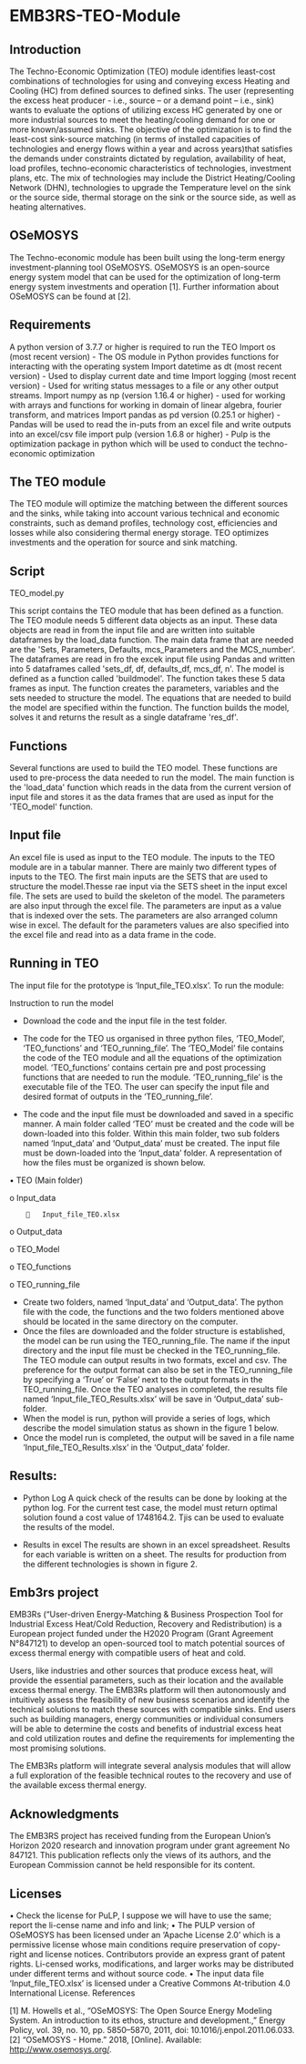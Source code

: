 # EMB3RS-TEO-Module

## Introduction
The Techno-Economic Optimization (TEO) module identifies least-cost combinations of technologies for using and conveying excess Heating and Cooling (HC) from defined sources to defined sinks. The user (representing the excess heat producer - i.e., source – or a demand point – i.e., sink) wants to evaluate the options of utilizing excess HC generated by one or more industrial sources to meet the heating/cooling demand for one or more known/assumed sinks. The objective of the optimization is to find the least-cost sink-source matching (in terms of installed capacities of technologies and energy flows within a year and across years)that satisfies the demands under constraints dictated by regulation, availability of heat, load profiles, techno-economic characteristics of technologies, investment plans, etc. The mix of technologies may include the District Heating/Cooling Network (DHN), technologies to upgrade the Temperature level on the sink or the source side, thermal storage on the sink or the source side, as well as heating alternatives. 

## OSeMOSYS

The Techno-economic module has been built using the long-term energy investment-planning tool OSeMOSYS. OSeMOSYS is an open-source energy system model that can be used for the optimization of long-term energy system investments and operation [1]. Further information about OSeMOSYS can be found at [2]. 

## Requirements
A python version of 3.7.7 or higher is required to run the TEO
Import os (most recent version) - The OS module in Python provides functions for interacting with the operating system
Import datetime as dt (most recent version) - Used to display current date and time
Import logging (most recent version)  - Used for writing status messages to a file or any other output streams.
Import numpy as np (version  1.16.4 or higher) - used for working with arrays and functions for working in domain of linear algebra, fourier transform, and matrices
Import pandas as pd version  (0.25.1 or higher) - Pandas will be used to read the in-puts from an excel file and write outputs into an excel/csv file
import pulp (version 1.6.8 or higher) - Pulp is the optimization package in python which will be used to conduct the techno-economic optimization

## The TEO module 

The TEO module will optimize the matching between the different sources and the sinks, while taking into account various technical and economic constraints, such as demand profiles, technology cost, efficiencies and losses while also considering thermal energy storage. TEO optimizes investments and the operation for source and sink matching. 

## Script
TEO_model.py

This script contains the TEO module that has been defined as a function. The TEO module needs 5 different data objects as an input. These data objects are read in from the input file and are written into suitable dataframes by the load_data function. The main data frame that are needed are the 'Sets, Parameters, Defaults, mcs_Parameters and the MCS_number'. The dataframes are read in fro the excek input file using Pandas and written into 5 dataframes called 'sets_df, df, defaults_df, mcs_df, n'. The model is defined as a function called 'buildmodel'. The function takes these 5 data frames as input. The function creates the parameters, variables and the sets needed to structure the model. The equations that are needed to build the model are specified within the function. The function builds the model, solves it and returns the result as a single dataframe 'res_df'.

## Functions
Several functions are used to build the TEO model. These functions are used to pre-process the data needed to run the model. The main function is the 'load_data' function which reads in the data from the current version of input file and stores it as the data frames that are used as input for the 'TEO_model' function. 

## Input file

An excel file is used as input to the TEO module. The inputs to the TEO module are in a tabular manner. There are mainly two different types of inputs to the TEO. The first main inputs are the SETS that are used to structure the model.Thesse rae input via the SETS sheet in the input excel file. The sets are used to build the skeleton of the model. The parameters are also input through the excel file. The parameters are input as a value that is indexed over the sets. The parameters are also arranged column wise in excel. The default for the parameters values are also specified into the excel file and read into as a data frame in the code. 

## Running in TEO

The input file for the prototype is ‘Input_file_TEO.xlsx’. To run the module:

Instruction to run the model
- Download the code and the input file in the test folder. 
- The code for the TEO us organised in three python files, ‘TEO_Model’, ‘TEO_functions’ and ‘TEO_running_file’. The ‘TEO_Model’ file contains the code of the TEO module and all   the equations of the optimization model. ‘TEO_functions’ contains certain pre and post processing functions that are needed to run the module. ‘TEO_running_file’ is the         executable file of the TEO. The user can specify the input file and desired format of outputs in the ‘TEO_running_file’.

- The code and the input file must be downloaded and saved in a specific manner. A main folder called ‘TEO’ must be created and the code will be down-loaded into this folder. Within this main folder, two sub folders named ‘Input_data’ and ‘Output_data’ must be created. The input file must be down-loaded into the ‘Input_data’ folder. A representation of how the files must be organized is shown below. 

•	TEO (Main folder) 

   o Input_data 
  
        	Input_file_TEO.xlsx 
        
   o Output_data 
  
   o TEO_Model
  
   o TEO_functions
   
   o TEO_running_file

- Create two folders, named ‘Input_data’ and ‘Output_data’. The python file with the code, the functions and the two folders mentioned above should be located in the same directory on the computer. 
- Once the files are downloaded and the folder structure is established, the model can be run using the TEO_running_file. The name if the input directory and the input file must   be checked in the TEO_running_file. The TEO module can output results in two formats, excel and csv. The preference for the output format can also be set in the               TEO_running_file by specifying a ‘True’ or ‘False’ next to the output formats in the TEO_running_file. Once the TEO analyses in completed, the results file named  ‘Input_file_TEO_Results.xlsx’ will be save in ‘Output_data’ sub-folder.
- When the model is run, python will provide a series of logs, which describe the model simulation status as shown in the figure 1 below. 
- Once the model run is completed, the output will be saved in a file name ‘Input_file_TEO_Results.xlsx’ in the ‘Output_data’ folder.
 
## Results:

- Python Log
A quick check of the results can be done by looking at the python log. For the current test case, the model must return optimal solution found a cost value of 1748164.2. Tjis can be used to evaluate the results of the model. 
 
- Results in excel
The results are shown in an excel spreadsheet. Results for each variable is written on a sheet. The results for production from the different technologies is shown in figure 2.

## Emb3rs project

EMB3Rs (“User-driven Energy-Matching & Business Prospection Tool for Industrial Excess Heat/Cold Reduction, Recovery and Redistribution) is a European project funded under the H2020 Program (Grant Agreement N°847121) to develop an open-sourced tool to match potential sources of excess thermal energy with compatible users of heat and cold.

Users, like industries and other sources that produce excess heat, will provide the essential parameters, such as their location and the available excess thermal energy. The EMB3Rs platform will then autonomously and intuitively assess the feasibility of new business scenarios and identify the technical solutions to match these sources with compatible sinks. End users such as building managers, energy communities or individual consumers will be able to determine the costs and benefits of industrial excess heat and cold utilization routes and define the requirements for implementing the most promising solutions. 

The EMB3Rs platform will integrate several analysis modules that will allow a full exploration of the feasible technical routes to the recovery and use of the available excess thermal energy. 


## Acknowledgments

The EMB3RS project has received funding from the European Union’s Horizon 2020 research and innovation program under grant agreement No 847121. This publication reflects only the views of its authors, and the European Commission cannot be held responsible for its content.

## Licenses

•	Check the license for PuLP, I suppose we will have to use the same; report the li-cense name and info and link;
•	The PULP version of OSeMOSYS has been licensed under an ‘Apache License 2.0’ which is a permissive license whose main conditions require preservation of copy-right and license notices. Contributors provide an express grant of patent rights. Li-censed works, modifications, and larger works may be distributed under different terms and without source code.
•	The input data file ‘Input_file_TEO.xlsx’ is licensed under a Creative Commons At-tribution 4.0 International License.
References

[1]	M. Howells et al., “OSeMOSYS: The Open Source Energy Modeling System. An introduction to its ethos, structure and development.,” Energy Policy, vol. 39, no. 10, pp. 5850–5870, 2011, doi: 10.1016/j.enpol.2011.06.033.
[2]	“OSeMOSYS - Home.” 2018, [Online]. Available: http://www.osemosys.org/.
